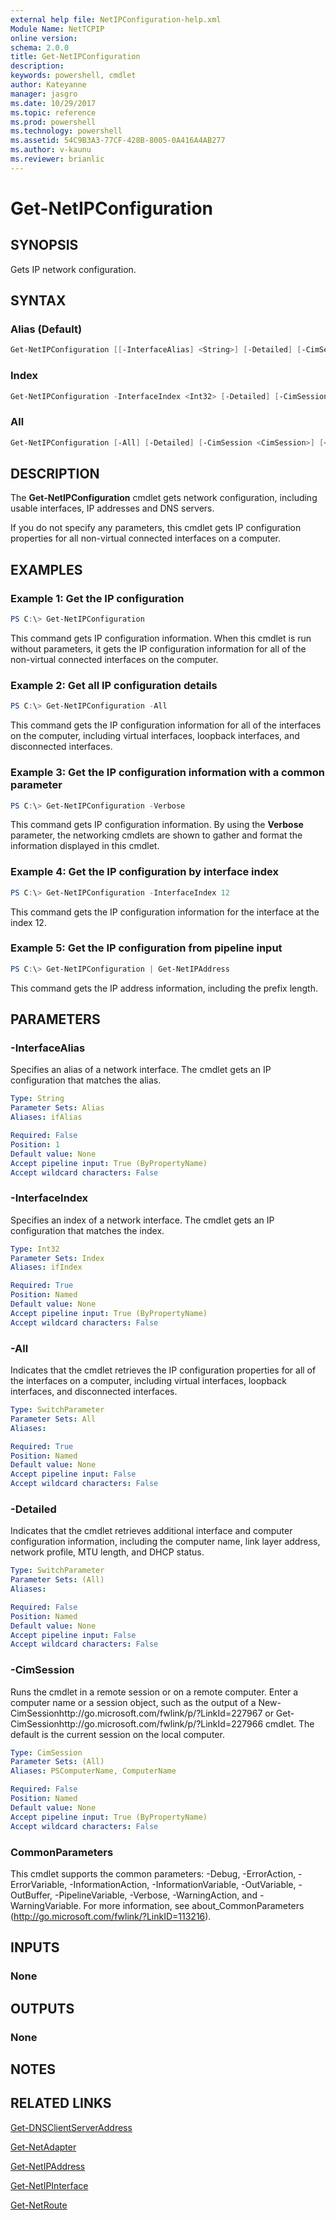 ```yaml
---
external help file: NetIPConfiguration-help.xml
Module Name: NetTCPIP
online version: 
schema: 2.0.0
title: Get-NetIPConfiguration
description: 
keywords: powershell, cmdlet
author: Kateyanne
manager: jasgro
ms.date: 10/29/2017
ms.topic: reference
ms.prod: powershell
ms.technology: powershell
ms.assetid: 54C9B3A3-77CF-428B-8005-0A416A4AB277
ms.author: v-kaunu
ms.reviewer: brianlic
---
```


# Get-NetIPConfiguration

## SYNOPSIS
Gets IP network configuration.

## SYNTAX

### Alias (Default)
```powershell
Get-NetIPConfiguration [[-InterfaceAlias] <String>] [-Detailed] [-CimSession <CimSession>] [<CommonParameters>]
```

### Index
```powershell
Get-NetIPConfiguration -InterfaceIndex <Int32> [-Detailed] [-CimSession <CimSession>] [<CommonParameters>]
```

### All
```powershell
Get-NetIPConfiguration [-All] [-Detailed] [-CimSession <CimSession>] [<CommonParameters>]
```

## DESCRIPTION
The **Get-NetIPConfiguration** cmdlet gets network configuration, including usable interfaces, IP addresses and DNS servers.

If you do not specify any parameters, this cmdlet gets IP configuration properties for all non-virtual connected interfaces on a computer.

## EXAMPLES

### Example 1: Get the IP configuration
```powershell
PS C:\> Get-NetIPConfiguration
```

This command gets IP configuration information.
When this cmdlet is run without parameters, it gets the IP configuration information for all of the non-virtual connected interfaces on the computer.

### Example 2: Get all IP configuration details
```powershell
PS C:\> Get-NetIPConfiguration -All
```

This command gets the IP configuration information for all of the interfaces on the computer, including virtual interfaces, loopback interfaces, and disconnected interfaces.

### Example 3: Get the IP configuration information with a common parameter
```powershell
PS C:\> Get-NetIPConfiguration -Verbose
```

This command gets IP configuration information.
By using the **Verbose** parameter, the networking cmdlets are shown to gather and format the information displayed in this cmdlet.

### Example 4: Get the IP configuration by interface index
```powershell
PS C:\> Get-NetIPConfiguration -InterfaceIndex 12
```

This command gets the IP configuration information for the interface at the index 12.

### Example 5: Get the IP configuration from pipeline input
```powershell
PS C:\> Get-NetIPConfiguration | Get-NetIPAddress
```

This command gets the IP address information, including the prefix length.

## PARAMETERS

### -InterfaceAlias
Specifies an alias of a network interface.
The cmdlet gets an IP configuration that matches the alias.

```yaml
Type: String
Parameter Sets: Alias
Aliases: ifAlias

Required: False
Position: 1
Default value: None
Accept pipeline input: True (ByPropertyName)
Accept wildcard characters: False
```

### -InterfaceIndex
Specifies an index of a network interface.
The cmdlet gets an IP configuration that matches the index.

```yaml
Type: Int32
Parameter Sets: Index
Aliases: ifIndex

Required: True
Position: Named
Default value: None
Accept pipeline input: True (ByPropertyName)
Accept wildcard characters: False
```

### -All
Indicates that the cmdlet retrieves the IP configuration properties for all of the interfaces on a computer, including virtual interfaces, loopback interfaces, and disconnected interfaces.

```yaml
Type: SwitchParameter
Parameter Sets: All
Aliases: 

Required: True
Position: Named
Default value: None
Accept pipeline input: False
Accept wildcard characters: False
```

### -Detailed
Indicates that the cmdlet retrieves additional interface and computer configuration information, including the computer name, link layer address, network profile, MTU length, and DHCP status.

```yaml
Type: SwitchParameter
Parameter Sets: (All)
Aliases: 

Required: False
Position: Named
Default value: None
Accept pipeline input: False
Accept wildcard characters: False
```

### -CimSession
Runs the cmdlet in a remote session or on a remote computer.
Enter a computer name or a session object, such as the output of a New-CimSessionhttp://go.microsoft.com/fwlink/p/?LinkId=227967 or Get-CimSessionhttp://go.microsoft.com/fwlink/p/?LinkId=227966 cmdlet.
The default is the current session on the local computer.

```yaml
Type: CimSession
Parameter Sets: (All)
Aliases: PSComputerName, ComputerName

Required: False
Position: Named
Default value: None
Accept pipeline input: True (ByPropertyName)
Accept wildcard characters: False
```

### CommonParameters
This cmdlet supports the common parameters: -Debug, -ErrorAction, -ErrorVariable, -InformationAction, -InformationVariable, -OutVariable, -OutBuffer, -PipelineVariable, -Verbose, -WarningAction, and -WarningVariable. For more information, see about_CommonParameters (http://go.microsoft.com/fwlink/?LinkID=113216).

## INPUTS

### None

## OUTPUTS

### None

## NOTES

## RELATED LINKS

[Get-DNSClientServerAddress](../dnsclient/Get-DnsClientServerAddress.md)

[Get-NetAdapter](../netadapter/Get-NetAdapter.md)

[Get-NetIPAddress](./Get-NetIPAddress.md)

[Get-NetIPInterface](./Get-NetIPInterface.md)

[Get-NetRoute](./Get-NetRoute.md)

